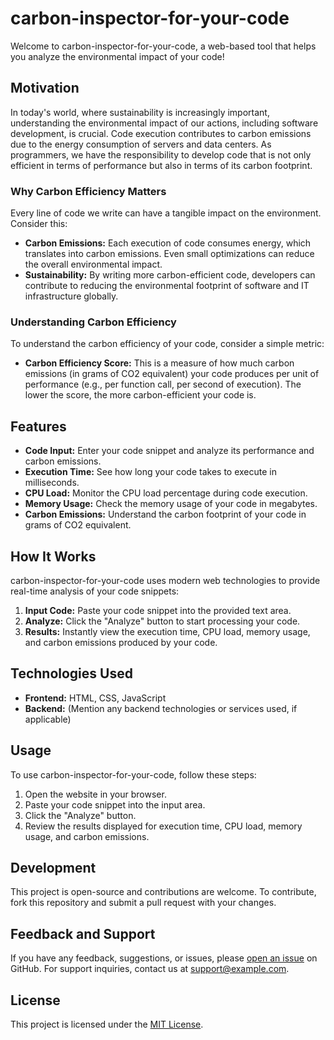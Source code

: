 # carbon-inspector-for-your-code

Welcome to carbon-inspector-for-your-code, a web-based tool that helps you analyze the environmental impact of your code!

## Motivation

In today's world, where sustainability is increasingly important, understanding the environmental impact of our actions, including software development, is crucial. Code execution contributes to carbon emissions due to the energy consumption of servers and data centers. As programmers, we have the responsibility to develop code that is not only efficient in terms of performance but also in terms of its carbon footprint.

### Why Carbon Efficiency Matters

Every line of code we write can have a tangible impact on the environment. Consider this:
- **Carbon Emissions:** Each execution of code consumes energy, which translates into carbon emissions. Even small optimizations can reduce the overall environmental impact.
- **Sustainability:** By writing more carbon-efficient code, developers can contribute to reducing the environmental footprint of software and IT infrastructure globally.

### Understanding Carbon Efficiency

To understand the carbon efficiency of your code, consider a simple metric:
- **Carbon Efficiency Score:** This is a measure of how much carbon emissions (in grams of CO2 equivalent) your code produces per unit of performance (e.g., per function call, per second of execution). The lower the score, the more carbon-efficient your code is.

## Features

- **Code Input:** Enter your code snippet and analyze its performance and carbon emissions.
- **Execution Time:** See how long your code takes to execute in milliseconds.
- **CPU Load:** Monitor the CPU load percentage during code execution.
- **Memory Usage:** Check the memory usage of your code in megabytes.
- **Carbon Emissions:** Understand the carbon footprint of your code in grams of CO2 equivalent.

## How It Works

carbon-inspector-for-your-code uses modern web technologies to provide real-time analysis of your code snippets:

1. **Input Code:** Paste your code snippet into the provided text area.
2. **Analyze:** Click the "Analyze" button to start processing your code.
3. **Results:** Instantly view the execution time, CPU load, memory usage, and carbon emissions produced by your code.

## Technologies Used

- **Frontend:** HTML, CSS, JavaScript
- **Backend:** (Mention any backend technologies or services used, if applicable)

## Usage

To use carbon-inspector-for-your-code, follow these steps:

1. Open the website in your browser.
2. Paste your code snippet into the input area.
3. Click the "Analyze" button.
4. Review the results displayed for execution time, CPU load, memory usage, and carbon emissions.

## Development

This project is open-source and contributions are welcome. To contribute, fork this repository and submit a pull request with your changes.

## Feedback and Support

If you have any feedback, suggestions, or issues, please [open an issue](link-to-issue-tracker) on GitHub. For support inquiries, contact us at [support@example.com](mailto:support@example.com).

## License

This project is licensed under the [MIT License](link-to-license-file).
